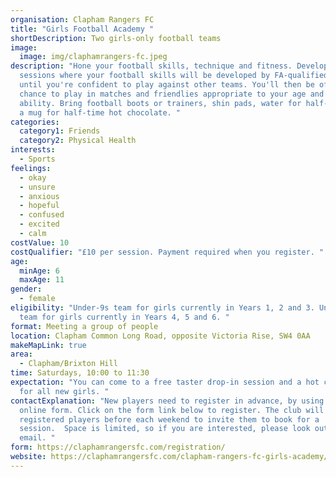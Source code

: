 ```yaml
---
organisation: Clapham Rangers FC
title: "Girls Football Academy "
shortDescription: Two girls-only football teams
image:
  image: img/claphamrangers-fc.jpeg
description: "Hone your football skills, technique and fitness. Development
  sessions where your football skills will be developed by FA-qualified coaches
  until you're confident to play against other teams. You'll then be offered the
  chance to play in matches and friendlies appropriate to your age and level of
  ability. Bring football boots or trainers, shin pads, water for half-time, and
  a mug for half-time hot chocolate. "
categories:
  category1: Friends
  category2: Physical Health
interests:
  - Sports
feelings:
  - okay
  - unsure
  - anxious
  - hopeful
  - confused
  - excited
  - calm
costValue: 10
costQualifier: "£10 per session. Payment required when you register. "
age:
  minAge: 6
  maxAge: 11
gender:
  - female
eligibility: "Under-9s team for girls currently in Years 1, 2 and 3. Under-11s
  team for girls currently in Years 4, 5 and 6. "
format: Meeting a group of people
location: Clapham Common Long Road, opposite Victoria Rise, SW4 0AA
makeMapLink: true
area:
  - Clapham/Brixton Hill
time: Saturdays, 10:00 to 11:30
expectation: "You can come to a free taster drop-in session and a hot chocolate
  for all new girls. "
contactExplanation: "New players need to register in advance, by using the
  online form. Click on the form link below to register. The club will email
  registered players before each weekend to invite them to book for a
  session.  Space is limited, so if you are interested, please look out for the
  email. "
form: https://claphamrangersfc.com/registration/
website: https://claphamrangersfc.com/clapham-rangers-fc-girls-academy/
---
```

